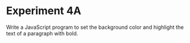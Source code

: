 # Experiment 4A
Write a JavaScript program to set the background color and highlight the text of a
paragraph with bold.